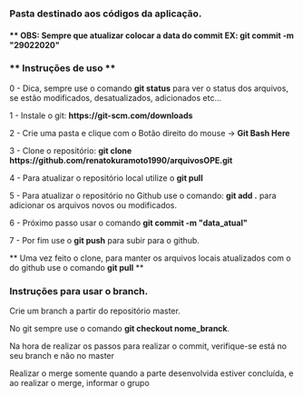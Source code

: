<h3>Pasta destinado aos códigos da aplicação.</h3>

<h4>** OBS: Sempre que atualizar colocar a data do commit EX: git commit -m "29022020"</h4>

<h3>** Instruções de uso **</h3>
<p>0 - Dica, sempre use o comando <strong>git status</strong> para ver o status dos arquivos, se estão modificados, desatualizados, adicionados etc...</p>
<p>1 - Instale o git: <strong>https://git-scm.com/downloads</strong></p>
<p>2 - Crie uma pasta e clique com o Botão direito do mouse -> <strong>Git Bash Here</strong></p>
<p>3 - Clone o repositório: <strong>git clone https://github.com/renatokuramoto1990/arquivosOPE.git</strong></p>
<p>4 - Para atualizar o repositório local utilize o <strong>git pull</strong></p>
<p>5 - Para atualizar o repositório no Github use o comando: <strong>git add .</strong> para adicionar os arquivos novos ou modificados.</p>
<p>6 - Próximo passo usar o comando <strong>git commit -m "data_atual"</strong></p>
<p>7 - Por fim use o <strong>git push</strong> para subir para o github.</p>

<p>** Uma vez feito o clone, para manter os arquivos locais atualizados com o do github use o comando <strong>git pull</strong> **</p>

<h3>Instruções para usar o branch.</h3>
<p>Crie um branch a partir do repositório master.</p>
<p>No git sempre use o comando <strong>git checkout nome_branck</strong>.</p>
<p>Na hora de realizar os passos para realizar o commit, verifique-se está no seu branch e não no master</p>
<p>Realizar o merge somente quando a parte desenvolvida estiver concluída, e ao realizar o merge, informar o grupo</p>

